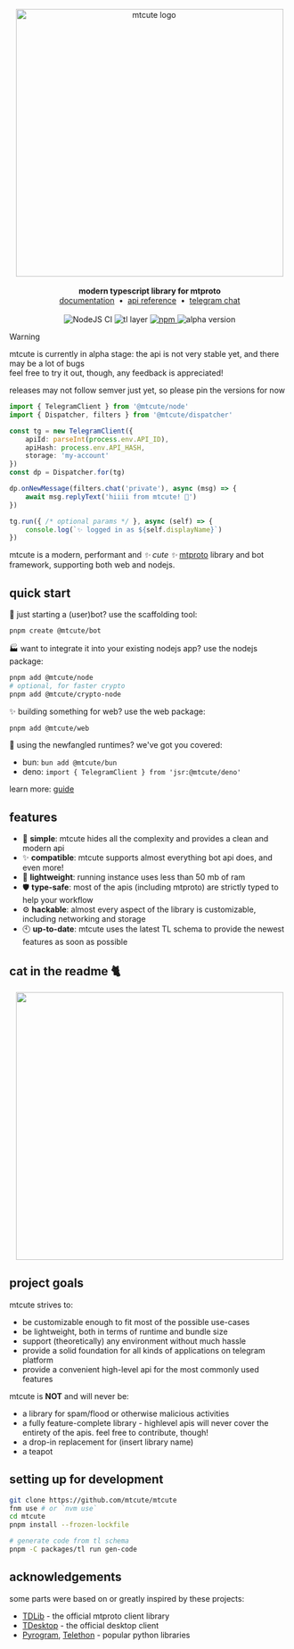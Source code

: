 <p align="center">
    <a href="https://github.com/mtcute/mtcute/">
        <img src="https://raw.githubusercontent.com/mtcute/mtcute/master/.github/logo.svg" alt="mtcute logo" title="mtcute" width="480" /><br/>
    </a><br/>
    <b>modern typescript library for mtproto</b>
    <br>
    <a href="https://mtcute.dev">documentation</a>
    &nbsp;•&nbsp;
    <a href="https://ref.mtcute.dev">api reference</a>
    &nbsp;•&nbsp;
    <a href="https://t.me/mt_cute">telegram chat</a>
    <br/><br/>
    <img src="https://github.com/mtcute/mtcute/actions/workflows/test.yaml/badge.svg" alt="NodeJS CI" />
    <img src="https://img.shields.io/badge/dynamic/json?url=https%3A%2F%2Fraw.githubusercontent.com%2Fmtcute%2Fmtcute%2Fmaster%2Fpackages%2Ftl%2Fapi-schema.json&query=l&label=tl%20layer" alt="tl layer" />
    <a href="https://www.npmjs.com/search?q=%40mtcute">
        <img src="https://img.shields.io/npm/v/@mtcute/node" alt="npm" />
    </a>
    <img src="https://img.shields.io/badge/-alpha-orange" alt="alpha version" />
</p>

> [!WARNING]
> mtcute is currently in alpha stage: the api is not very stable yet, and there may be a lot of bugs  
> feel free to try it out, though, any feedback is appreciated!
>
> releases may not follow semver just yet, so please pin the versions for now

```ts
import { TelegramClient } from '@mtcute/node'
import { Dispatcher, filters } from '@mtcute/dispatcher'

const tg = new TelegramClient({
    apiId: parseInt(process.env.API_ID),
    apiHash: process.env.API_HASH,
    storage: 'my-account'
})
const dp = Dispatcher.for(tg)

dp.onNewMessage(filters.chat('private'), async (msg) => {
    await msg.replyText('hiiii from mtcute! 🌸')
})

tg.run({ /* optional params */ }, async (self) => {
    console.log(`✨ logged in as ${self.displayName}`)
})
```

mtcute is a modern, performant and *✨ cute ✨* [mtproto](https://mtcute.dev/guide/intro/mtproto-vs-bot-api.html) library and bot framework,
supporting both web and nodejs.

## quick start

🤖 just starting a (user)bot? use the scaffolding tool:

```bash
pnpm create @mtcute/bot
```

🏭 want to integrate it into your existing nodejs app? use the nodejs package:
```bash
pnpm add @mtcute/node
# optional, for faster crypto
pnpm add @mtcute/crypto-node
```

✨ building something for web? use the web package:
```bash
pnpm add @mtcute/web
```

🚀 using the newfangled runtimes? we've got you covered:
- bun: `bun add @mtcute/bun`
- deno: `import { TelegramClient } from 'jsr:@mtcute/deno'`

learn more: [guide](https://mtcute.dev/guide/)

## features

- 🍰 **simple**: mtcute hides all the complexity and provides a clean and modern api
- ✨ **compatible**: mtcute supports almost everything bot api does, and even more!
- 🍡 **lightweight**: running instance uses less than 50 mb of ram
- 🛡️ **type-safe**: most of the apis (including mtproto) are strictly typed to help your workflow
- ⚙️ **hackable**: almost every aspect of the library is customizable, including networking and storage
- 🕙 **up-to-date**: mtcute uses the latest TL schema to provide the newest features as soon as possible

## cat in the readme 🐈

<p align="center">
    <img src="https://cataas.com/cat" align="center" width="480" />
</p>

## project goals

mtcute strives to:
- be customizable enough to fit most of the possible use-cases
- be lightweight, both in terms of runtime and bundle size
- support (theoretically) any environment without much hassle
- provide a solid foundation for all kinds of applications on telegram platform
- provide a convenient high-level api for the most commonly used features

mtcute is **NOT** and will never be:
- a library for spam/flood or otherwise malicious activities
- a fully feature-complete library - highlevel apis will never cover the entirety of the apis. feel free to contribute, though!
- a drop-in replacement for (insert library name)
- a teapot

## setting up for development

```bash
git clone https://github.com/mtcute/mtcute
fnm use # or `nvm use`
cd mtcute
pnpm install --frozen-lockfile

# generate code from tl schema
pnpm -C packages/tl run gen-code
```

## acknowledgements

some parts were based on or greatly inspired by these projects:

- [TDLib](https://github.com/tdlib/td) - the official mtproto client library
- [TDesktop](https://github.com/telegramdesktop/tdesktop) - the official desktop client
- [Pyrogram](https://github.com/pyrogram/pyrogram), [Telethon](https://github.com/LonamiWebs/Telethon) - popular python libraries
